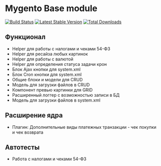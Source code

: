 # Mygento Base module

[![Build Status](https://travis-ci.com/mygento/module-base.svg?branch=v2.3)](https://travis-ci.com/mygento/module-base)
[![Latest Stable Version](https://poser.pugx.org/mygento/module-base/v/stable)](https://packagist.org/packages/mygento/module-base)
[![Total Downloads](https://poser.pugx.org/mygento/module-base/downloads)](https://packagist.org/packages/mygento/module-base)


## Функционал

* Helper для работы с налогами и чеками 54-ФЗ
* Helper для ресайза любых картинок
* Helper для работы с валютой
* Helper для определения статуса задачи крон
* Блок Ajax кнопки для system.xml
* Блок Cron кнопки для system.xml
* Общие блоки и модели для CRUD
* Модель для загрузки файлов в CRUD
* Компонент превью картинки для GRID
* Расширенный логгер с возможностью записи в БД
* Модель для загрузки файлов в system.xml

## Расширение ядра
* Плагин: Дополнительные виды платежных транзакции - чек покупки и чек возврата

## Автотесты
* Работа с налогами и чеками 54-ФЗ